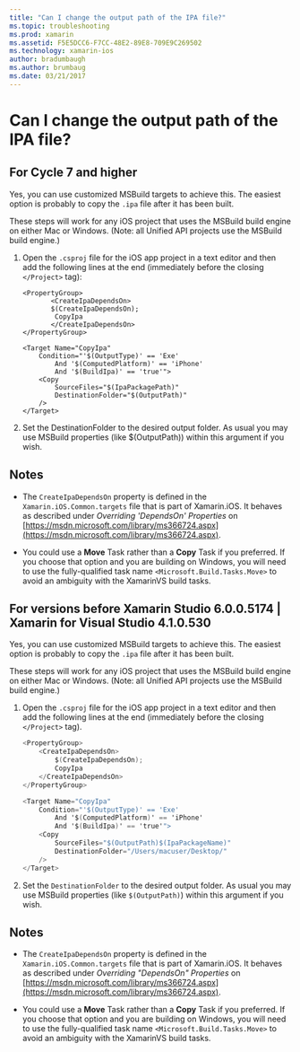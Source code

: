```yaml
---
title: "Can I change the output path of the IPA file?"
ms.topic: troubleshooting
ms.prod: xamarin
ms.assetid: F5E5DCC6-F7CC-48E2-89E8-709E9C269502
ms.technology: xamarin-ios
author: bradumbaugh
ms.author: brumbaug
ms.date: 03/21/2017
---
```


# Can I change the output path of the IPA file?

## For Cycle 7 and higher
Yes, you can use customized MSBuild targets to achieve this. The easiest option is probably to copy the `.ipa` file after it has been built.

These steps will work for any iOS project that uses the MSBuild build engine on either Mac or Windows. (Note: all Unified API projects use the MSBuild build engine.)

1. Open the `.csproj` file for the iOS app project in a text editor and then add the following lines at the end (immediately before the closing `</Project>` tag):
	
	```
	<PropertyGroup>
		   <CreateIpaDependsOn>
	       $(CreateIpaDependsOn);
			CopyIpa
	       </CreateIpaDependsOn>
	</PropertyGroup>
	
	<Target Name="CopyIpa"
		Condition="'$(OutputType)' == 'Exe'
			And '$(ComputedPlatform)' == 'iPhone'
			And '$(BuildIpa)' == 'true'">
		<Copy
			SourceFiles="$(IpaPackagePath)"
			DestinationFolder="$(OutputPath)"
		/>
	</Target>
	```

2. Set the DestinationFolder to the desired output folder. As usual you may use MSBuild properties (like $(OutputPath)) within this argument if you wish.

## Notes
- The `CreateIpaDependsOn` property is defined in the `Xamarin.iOS.Common.targets` file that is part of Xamarin.iOS. It behaves as described under *Overriding 'DependsOn' Properties* on [https://msdn.microsoft.com/library/ms366724.aspx](https://msdn.microsoft.com/library/ms366724.aspx).

- You could use a **Move** Task rather than a **Copy** Task if you preferred. If you choose that option and you are building on Windows, you will need to use the fully-qualified task name `<Microsoft.Build.Tasks.Move>` to avoid an ambiguity with the XamarinVS build tasks.

## For versions before Xamarin Studio 6.0.0.5174 | Xamarin for Visual Studio 4.1.0.530

Yes, you can use customized MSBuild targets to achieve this. The easiest option is probably to copy the `.ipa` file after it has been built.

These steps will work for any iOS project that uses the MSBuild build engine on either Mac or Windows. (Note: all Unified API projects use the MSBuild build engine.)

1. Open the `.csproj` file for the iOS app project in a text editor and then add the following lines at the end (immediately before the closing `</Project>` tag).

	```csharp
	<PropertyGroup>
		<CreateIpaDependsOn>
			$(CreateIpaDependsOn);
			CopyIpa
		</CreateIpaDependsOn>
	</PropertyGroup>
	
	<Target Name="CopyIpa"
		Condition="'$(OutputType)' == 'Exe'
			And '$(ComputedPlatform)' == 'iPhone'
			And '$(BuildIpa)' == 'true'">
		<Copy
			SourceFiles="$(OutputPath)$(IpaPackageName)"
			DestinationFolder="/Users/macuser/Desktop/"
		/>
	</Target>
	```

2. Set the `DestinationFolder` to the desired output folder. As usual you may use MSBuild properties (like `$(OutputPath)`) within this argument if you wish.

## Notes
- The `CreateIpaDependsOn` property is defined in the `Xamarin.iOS.Common.targets` file that is part of Xamarin.iOS. It behaves as described under *Overriding "DependsOn" Properties* on [https://msdn.microsoft.com/library/ms366724.aspx](https://msdn.microsoft.com/library/ms366724.aspx).

- You could use a **Move** Task rather than a **Copy** Task if you preferred. If you choose that option and you are building on Windows, you will need to use the fully-qualified task name `<Microsoft.Build.Tasks.Move>` to avoid an ambiguity with the XamarinVS build tasks.

